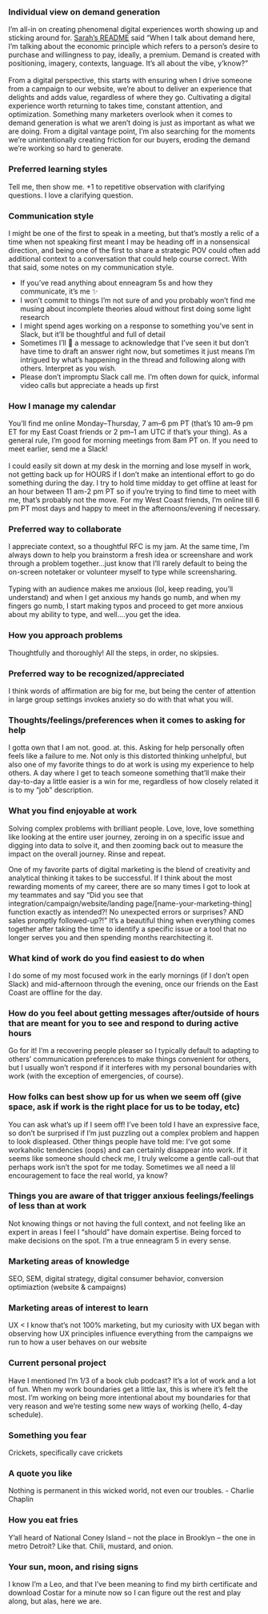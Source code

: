 ### Individual view on demand generation

I’m all-in on creating phenomenal digital experiences worth showing up and sticking around for. [Sarah’s README](https://handbook.sourcegraph.com/marketing/demand-gen/sarah-readme) said “When I talk about demand here, I’m talking about the economic principle which refers to a person’s desire to purchase and willingness to pay, ideally, a premium. Demand is created with positioning, imagery, contexts, language. It’s all about the vibe, y’know?” \
 \
From a digital perspective, this starts with ensuring when I drive someone from a campaign to our website, we’re about to deliver an experience that delights and adds value, regardless of where they go. Cultivating a digital experience worth returning to takes time, constant attention, and optimization. Something many marketers overlook when it comes to demand generation is what we aren’t doing is just as important as what we are doing. From a digital vantage point, I’m also searching for the moments we’re unintentionally creating friction for our buyers, eroding the demand we’re working so hard to generate.

### Preferred learning styles

Tell me, then show me. +1 to repetitive observation with clarifying questions. I love a clarifying question.

### Communication style

I might be one of the first to speak in a meeting, but that’s mostly a relic of a time when not speaking first meant I may be heading off in a nonsensical direction, and being one of the first to share a strategic POV could often add additional context to a conversation that could help course correct. With that said, some notes on my communication style.

- If you’ve read anything about enneagram 5s and how they communicate, it’s me ✨
- I won’t commit to things I’m not sure of and you probably won’t find me musing about incomplete theories aloud without first doing some light research
- I might spend ages working on a response to something you’ve sent in Slack, but it’ll be thoughtful and full of detail
- Sometimes I’ll 👀 a message to acknowledge that I’ve seen it but don’t have time to draft an answer right now, but sometimes it just means I’m intrigued by what’s happening in the thread and following along with others. Interpret as you wish.
- Please don’t impromptu Slack call me. I’m often down for quick, informal video calls but appreciate a heads up first

### How I manage my calendar

You’ll find me online Monday–Thursday, 7 am–6 pm PT (that’s 10 am–9 pm ET for my East Coast friends or 2 pm–1 am UTC if that’s your thing). As a general rule, I’m good for morning meetings from 8am PT on. If you need to meet earlier, send me a Slack! \
 \
I could easily sit down at my desk in the morning and lose myself in work, not getting back up for HOURS if I don’t make an intentional effort to go do something during the day. I try to hold time midday to get offline at least for an hour between 11 am-2 pm PT so if you’re trying to find time to meet with me, that’s probably not the move. For my West Coast friends, I’m online till 6 pm PT most days and happy to meet in the afternoons/evening if necessary.

### Preferred way to collaborate

I appreciate context, so a thoughtful RFC is my jam. At the same time, I’m always down to help you brainstorm a fresh idea or screenshare and work through a problem together...just know that I’ll rarely default to being the on-screen notetaker or volunteer myself to type while screensharing. \
 \
Typing with an audience makes me anxious (lol, keep reading, you’ll understand) and when I get anxious my hands go numb, and when my fingers go numb, I start making typos and proceed to get more anxious about my ability to type, and well….you get the idea.

### How you approach problems

Thoughtfully and thoroughly! All the steps, in order, no skipsies.

### Preferred way to be recognized/appreciated

I think words of affirmation are big for me, but being the center of attention in large group settings invokes anxiety so do with that what you will.

### Thoughts/feelings/preferences when it comes to asking for help

I gotta own that I am not. good. at. this. Asking for help personally often feels like a failure to me. Not only is this distorted thinking unhelpful, but also one of my favorite things to do at work is using my experience to help others. A day where I get to teach someone something that’ll make their day-to-day a little easier is a win for me, regardless of how closely related it is to my “job” description.

### What you find enjoyable at work

Solving complex problems with brilliant people. Love, love, love something like looking at the entire user journey, zeroing in on a specific issue and digging into data to solve it, and then zooming back out to measure the impact on the overall journey. Rinse and repeat.

One of my favorite parts of digital marketing is the blend of creativity and analytical thinking it takes to be successful. If I think about the most rewarding moments of my career, there are so many times I got to look at my teammates and say “Did you see that integration/campaign/website/landing page/[name-your-marketing-thing] function exactly as intended?! No unexpected errors or surprises? AND sales promptly followed-up?!” It’s a beautiful thing when everything comes together after taking the time to identify a specific issue or a tool that no longer serves you and then spending months rearchitecting it.

### What kind of work do you find easiest to do when

I do some of my most focused work in the early mornings (if I don’t open Slack) and mid-afternoon through the evening, once our friends on the East Coast are offline for the day.

### How do you feel about getting messages after/outside of hours that are meant for you to see and respond to during active hours

Go for it! I’m a recovering people pleaser so I typically default to adapting to others’ communication preferences to make things convenient for others, but I usually won’t respond if it interferes with my personal boundaries with work (with the exception of emergencies, of course).

### How folks can best show up for us when we seem off (give space, ask if work is the right place for us to be today, etc)

You can ask what’s up if I seem off! I’ve been told I have an expressive face, so don’t be surprised if I’m just puzzling out a complex problem and happen to look displeased. Other things people have told me: I’ve got some workaholic tendencies (oops) and can certainly disappear into work. If it seems like someone should check me, I truly welcome a gentle call-out that perhaps work isn’t the spot for me today. Sometimes we all need a lil encouragement to face the real world, ya know?

### Things you are aware of that trigger anxious feelings/feelings of less than at work

Not knowing things or not having the full context, and not feeling like an expert in areas I feel I “should” have domain expertise. Being forced to make decisions on the spot. I’m a true enneagram 5 in every sense.

### Marketing areas of knowledge

SEO, SEM, digital strategy, digital consumer behavior, conversion optimiaztion (website & campaigns)

### Marketing areas of interest to learn

UX &lt; I know that’s not 100% marketing, but my curiosity with UX began with observing how UX principles influence everything from the campaigns we run to how a user behaves on our website

### Current personal project

Have I mentioned I’m 1/3 of a book club podcast? It’s a lot of work and a lot of fun. When my work boundaries get a little lax, this is where it’s felt the most. I’m working on being more intentional about my boundaries for that very reason and we’re testing some new ways of working (hello, 4-day schedule).

### Something you fear

Crickets, specifically cave crickets

### A quote you like

Nothing is permanent in this wicked world, not even our troubles. - Charlie Chaplin

### How you eat fries

Y’all heard of National Coney Island – not the place in Brooklyn – the one in metro Detroit? Like that. Chili, mustard, and onion.

### Your sun, moon, and rising signs

I know I’m a Leo, and that I’ve been meaning to find my birth certificate and download Costar for a minute now so I can figure out the rest and play along, but alas, here we are.
